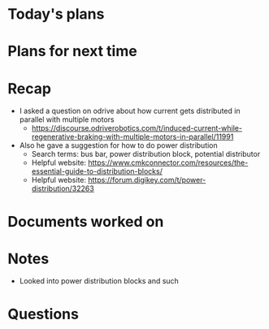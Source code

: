 # Today's plans
# Plans for next time
# Recap

- I asked a question on odrive about how current gets distributed in parallel with multiple motors
	- https://discourse.odriverobotics.com/t/induced-current-while-regenerative-braking-with-multiple-motors-in-parallel/11991
- Also he gave a suggestion for how to do power distribution
	- Search terms: bus bar, power distribution block, potential distributor
	- Helpful website: https://www.cmkconnector.com/resources/the-essential-guide-to-distribution-blocks/
	- Helpful website: https://forum.digikey.com/t/power-distribution/32263
# Documents worked on

# Notes
- Looked into power distribution blocks and such
# Questions


